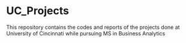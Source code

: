 # UC_Projects

This repository contains the codes and reports of the projects done at University of Cincinnati while pursuing MS in Business Analytics
